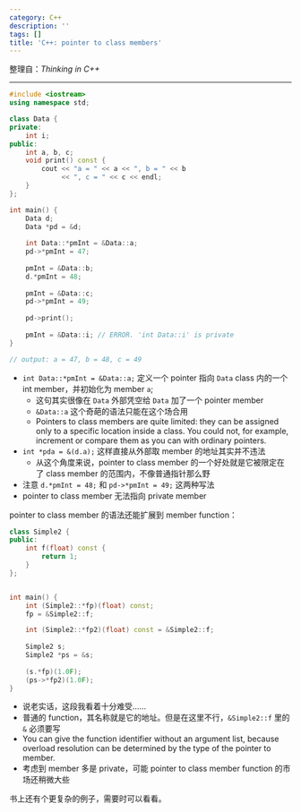 ```yaml
---
category: C++
description: ''
tags: []
title: 'C++: pointer to class members'
---
```


整理自：_Thinking in C++_

-----

```cpp
#include <iostream>
using namespace std;

class Data {
private:
	int i;
public:
    int a, b, c;
    void print() const {
        cout << "a = " << a << ", b = " << b
             << ", c = " << c << endl;
    }
};

int main() {
    Data d;
	Data *pd = &d;
	
    int Data::*pmInt = &Data::a;
    pd->*pmInt = 47;
    
	pmInt = &Data::b;
    d.*pmInt = 48;
    
	pmInt = &Data::c;
    pd->*pmInt = 49;
    
    pd->print();
	
	pmInt = &Data::i; // ERROR. 'int Data::i' is private
}

// output: a = 47, b = 48, c = 49
```

* `int Data::*pmInt = &Data::a;` 定义一个 pointer 指向 `Data` class 内的一个 int member，并初始化为 member `a`;
	* 这句其实很像在 `Data` 外部凭空给 `Data` 加了一个 pointer member
	* `&Data::a` 这个奇葩的语法只能在这个场合用
	* Pointers to class members are quite limited: they can be assigned only to a specific location inside a class. You could not, for example, increment or compare them as you can with ordinary pointers.
* `int *pda = &(d.a);` 这样直接从外部取 member 的地址其实并不违法
	* 从这个角度来说，pointer to class member 的一个好处就是它被限定在了 class member 的范围内，不像普通指针那么野
* 注意 `d.*pmInt = 48;` 和 `pd->*pmInt = 49;` 这两种写法
* pointer to class member 无法指向 private member

pointer to class member 的语法还能扩展到 member function：

```cpp
class Simple2 {
public:
    int f(float) const {
        return 1;
    }
};


int main() {
    int (Simple2::*fp)(float) const;
    fp = &Simple2::f;

    int (Simple2::*fp2)(float) const = &Simple2::f;
    
    Simple2 s;
    Simple2 *ps = &s;
    
    (s.*fp)(1.0F);
    (ps->*fp2)(1.0F);
}
```

* 说老实话，这段我看着十分难受……
* 普通的 function，其名称就是它的地址。但是在这里不行，`&Simple2::f` 里的 `&` 必须要写
* You can give the function identifier without an argument list, because overload resolution can be determined by the type of the pointer to member.
* 考虑到 member 多是 private，可能 pointer to class member function 的市场还稍微大些

书上还有个更复杂的例子，需要时可以看看。
